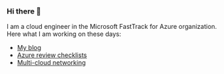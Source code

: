### Hi there 👋

I am a cloud engineer in the Microsoft FastTrack for Azure organization. Here what I am working on these days:

- [My blog](https://blog.cloudtrooper.net)
- [Azure review checklists](https://github.com/Azure/review-checklists)
- [Multi-cloud networking](https://github.com/erjosito/mcloud-cli)
